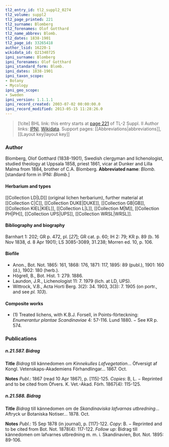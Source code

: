 ```yaml
---
tl2_entry_id: tl2_suppl2_0274
tl2_volume: suppl2
tl2_page_printed: 221
tl2_surname: Blomberg
tl2_forenames: Olof Gotthard
tl2_name_abbrev: Blomb.
tl2_dates: 1838-1901
tl2_page_id: 33265418
author_lsid: 16220-1
wikidata_id: Q21340725
ipni_surname: Blomberg
ipni_forenames: Olof Gotthard
ipni_standard_form: Blomb.
ipni_dates: 1838-1901
ipni_taxon_scope: 
- Botany
- Mycology
ipni_geo_scope: 
- Sweden
ipni_version: 1.1.1.1
ipni_record_created: 2003-07-02 00:00:00.0
ipni_record_modified: 2013-05-15 11:28:26.0
---
```


> [!cite] BHL link: this entry starts at [page 221](https://www.biodiversitylibrary.org/page/33265418) of TL-2 Suppl. II
> Author links: [IPNI](https://www.ipni.org/a/16220-1), [Wikidata](https://www.wikidata.org/wiki/Q21340725). Support pages: [[Abbreviations|abbreviations]], [[Layout key|layout key]]

### Author

Blomberg, Olof Gotthard (1838-1901), Swedish clergyman and lichenologist, studied theology at Uppsala 1858, priest 1861, vicar at Dunker and Lilla Malma from 1884, brother of C.A. Blomberg. 
**Abbreviated name**: *Blomb.* \[standard form in IPNI: *Blomb.*\]

#### Herbarium and types

[[Collection LD|LD]] (original lichen herbarium), further material at [[Collection C|C]], [[Collection DUKE|DUKE]], [[Collection GB|GB]], [[Collection KIEL|KIEL]], [[Collection L|L]], [[Collection M|M]], [[Collection PH|PH]], [[Collection UPS|UPS]], [[Collection WRSL|WRSL]].

#### Bibliography and biography

Barnhart 1: 202; GR p. 472, pl. \[*27*\]; GR cat. p. 60; IH 2: 79; KR p. 89 (b. 16 Nov 1838, d. 8 Apr 1901); LS 3085-3089, 31.238; Morren ed. 10, p. 106.

#### Biofile

- Anon., Bot. Not. 1865: 161, 1868: 176, 1871: 117, 1895: 89 (publ.), 1901: 160 (d.), 1902: 180 (herb.).
- Högrell, B., Bot. Hist. 1: 279. 1886.
- Laundon, J.R., Lichenologist 11: 7. 1979 (lich. at LD, UPS).
- Wittrock, V.B., Acta Horti Berg. 3(2): 34. 1903, 3(3): 7. 1905 (on portr., and see *pl. 103*).

#### Composite works

- (1) Treated lichens, with K.B.J. Forsell, in Points-förteckning: *Enumerantur plantae Scandinaviae* 4: 57-116. Lund 1880. − See KR p. 574.

### Publications

##### n.21.587. Bidrag

**Title**
*Bidrag* till kännedomen om *Kinnekulles Lafvegetation*... Öfversigt af Kongl. Vetenskaps-Akademiens Förhandlingar... 1867. Oct.

**Notes**
*Publ*.: 1867 (read 10 Apr 1867), p. \[115\]-125. *Copies*: B, L. − Reprinted and to be cited from Öfvers. K. Vet.-Akad. Förh. 1867(4): 115-125.

##### n.21.588. Bidrag

**Title**
*Bidrag* till kännedomen om de *Skandinaviska lafvarnas utbredning*... Aftryck ur Botaniska Notiser... 1878. Oct.

**Notes**
*Publ*.: 15 Sep 1878 (in journal), p. \[117\]-122. *Copy*: B. − Reprinted and to be cited from Bot. Not. 1878(4): 117-122.
*Follow up*: Bidrag till kännedomen om lafvarnes utbredning m. m. i. Skandinavien, Bot. Not. 1895: 89-106.

